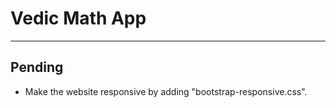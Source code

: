 Vedic Math App
====

-------

Pending
--

* Make the website responsive by adding "bootstrap-responsive.css".